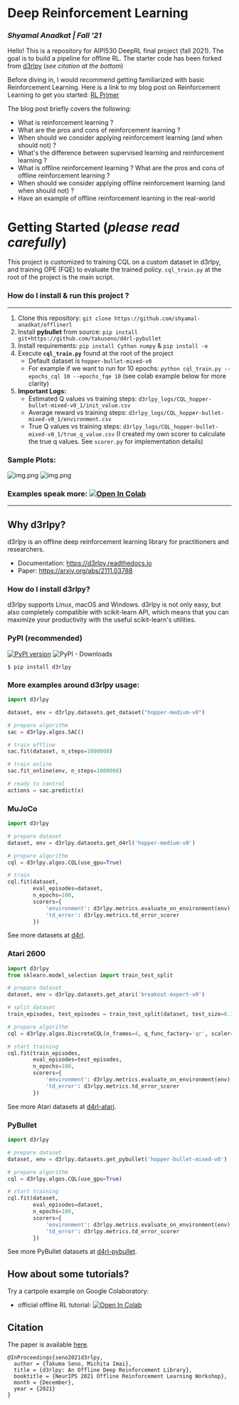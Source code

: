 # Deep Reinforcement Learning 
### _Shyamal Anadkat | Fall '21_

Hello! This is a repository for AIPI530 DeepRL final project (fall 2021). 
The goal is to build a pipeline for offline RL. 
The starter code has been forked from [d3rlpy](https://github.com/takuseno/d3rlpy) (_see citation at the bottom_)

Before diving in, I would recommend getting familiarized with basic Reinforcement Learning. 
Here is a link to my blog post on Reinforcement Learning to get you started: 
[RL Primer](https://shyamalanadkat.medium.com/reinforcement-learning-a-primer-29116d487e42)

The blog post briefly covers the following: 

* What is reinforcement learning ? 
* What are the pros and cons of reinforcement learning ?
* When should we consider applying reinforcement learning (and when should not) ? 
* What's the difference between supervised learning and reinforcement learning ? 
* What is offline reinforcement learning ? What are the pros and cons of offline reinforcement learning ?
* When should we consider applying offline reinforcement learning (and when should not) ?
* Have an example of offline reinforcement learning in the real-world  

# Getting Started (_please read carefully_)

This project is customized to training CQL on a custom dataset in d3rlpy, and training OPE (FQE) to 
evaluate the trained policy. `cql_train.py` at the root of the project is the main script. 

### How do I install & run this project ? 

---
1. Clone this repository: `git clone https://github.com/shyamal-anadkat/offlinerl`
2. Install **pybullet** from source: `pip install git+https://github.com/takuseno/d4rl-pybullet`
3. Install requirements: `pip install Cython numpy` & `pip install -e`
4. Execute **`cql_train.py`** found at the root of the project
   * Default dataset is `hopper-bullet-mixed-v0` 
   * For example if we want to run for 10 epochs: `python cql_train.py --epochs_cql 10 --epochs_fqe 10` 
   (see colab example below for more clarity)
5. **Important Logs:**
   * Estimated Q values vs training steps: `d3rlpy_logs/CQL_hopper-bullet-mixed-v0_1/init_value.csv`
   * Average reward vs training steps: `d3rlpy_logs/CQL_hopper-bullet-mixed-v0_1/environment.csv`
   * True Q values vs training steps: `d3rlpy_logs/CQL_hopper-bullet-mixed-v0_1/true_q_value.csv`
   (I created my own scorer to calculate the true q values. See `scorer.py` for implementation details)
   

### Sample Plots: 
![img.png](cql_plot.png)
![img.png](fqe_plot.png)

### Examples speak more: [![Open In Colab](https://colab.research.google.com/assets/colab-badge.svg)](https://colab.research.google.com/drive/1S5RDTwaqVjA4wAJISxApra_G0ewSuS0R?usp=sharing) 

---
## Why d3rlpy?

d3rlpy is an offline deep reinforcement learning library for practitioners and researchers.
- Documentation: https://d3rlpy.readthedocs.io
- Paper: https://arxiv.org/abs/2111.03788

### How do I install d3rlpy? 

d3rlpy supports Linux, macOS and Windows. d3rlpy is not only easy, but also completely compatible with scikit-learn API, 
which means that you can maximize your productivity with the useful scikit-learn's utilities.

### PyPI (recommended)
[![PyPI version](https://badge.fury.io/py/d3rlpy.svg)](https://badge.fury.io/py/d3rlpy)
![PyPI - Downloads](https://img.shields.io/pypi/dm/d3rlpy)

```
$ pip install d3rlpy
```

### More examples around d3rlpy usage:  
```py
import d3rlpy

dataset, env = d3rlpy.datasets.get_dataset("hopper-medium-v0")

# prepare algorithm
sac = d3rlpy.algos.SAC()

# train offline
sac.fit(dataset, n_steps=1000000)

# train online
sac.fit_online(env, n_steps=1000000)

# ready to control
actions = sac.predict(x)
```

### MuJoCo
```py
import d3rlpy

# prepare dataset
dataset, env = d3rlpy.datasets.get_d4rl('hopper-medium-v0')

# prepare algorithm
cql = d3rlpy.algos.CQL(use_gpu=True)

# train
cql.fit(dataset,
        eval_episodes=dataset,
        n_epochs=100,
        scorers={
            'environment': d3rlpy.metrics.evaluate_on_environment(env),
            'td_error': d3rlpy.metrics.td_error_scorer
        })
```
See more datasets at [d4rl](https://github.com/rail-berkeley/d4rl).

### Atari 2600
```py
import d3rlpy
from sklearn.model_selection import train_test_split

# prepare dataset
dataset, env = d3rlpy.datasets.get_atari('breakout-expert-v0')

# split dataset
train_episodes, test_episodes = train_test_split(dataset, test_size=0.1)

# prepare algorithm
cql = d3rlpy.algos.DiscreteCQL(n_frames=4, q_func_factory='qr', scaler='pixel', use_gpu=True)

# start training
cql.fit(train_episodes,
        eval_episodes=test_episodes,
        n_epochs=100,
        scorers={
            'environment': d3rlpy.metrics.evaluate_on_environment(env),
            'td_error': d3rlpy.metrics.td_error_scorer
        })
```
See more Atari datasets at [d4rl-atari](https://github.com/takuseno/d4rl-atari).

### PyBullet

```py
import d3rlpy

# prepare dataset
dataset, env = d3rlpy.datasets.get_pybullet('hopper-bullet-mixed-v0')

# prepare algorithm
cql = d3rlpy.algos.CQL(use_gpu=True)

# start training
cql.fit(dataset,
        eval_episodes=dataset,
        n_epochs=100,
        scorers={
            'environment': d3rlpy.metrics.evaluate_on_environment(env),
            'td_error': d3rlpy.metrics.td_error_scorer
        })
```
See more PyBullet datasets at [d4rl-pybullet](https://github.com/takuseno/d4rl-pybullet).

## How about some tutorials? 
Try a cartpole example on Google Colaboratory:
 * official offline RL tutorial: [![Open In Colab](https://colab.research.google.com/assets/colab-badge.svg)](https://colab.research.google.com/github/takuseno/d3rlpy/blob/master/tutorials/cartpole.ipynb)

## Citation
The paper is available [here](https://arxiv.org/abs/2111.03788).
```
@InProceedings{seno2021d3rlpy,
  author = {Takuma Seno, Michita Imai},
  title = {d3rlpy: An Offline Deep Reinforcement Library},
  booktitle = {NeurIPS 2021 Offline Reinforcement Learning Workshop},
  month = {December},
  year = {2021}
}
```
